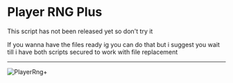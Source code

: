 # Player RNG Plus
This script has not been released yet so don't try it 

If you wanna have the files ready ig you can do that but i suggest you wait till i have both scripts secured to work with file replacement
___
![PlayerRng+](https://github.com/NaikoScript/Player-RNG-Plus/assets/107273752/9a29f334-47b7-4e11-bdf3-da7209eb2fd5)
